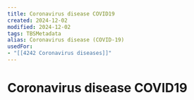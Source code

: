 ```yaml
---
title: Coronavirus disease COVID19
created: 2024-12-02
modified: 2024-12-02
tags: TBSMetadata
alias: Coronavirus disease (COVID-19)
usedFor:
- "[[4242 Coronavirus diseases]]"
---
```

# Coronavirus disease COVID19
